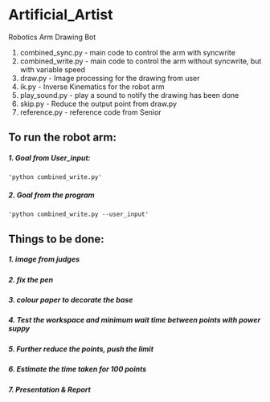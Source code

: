 # Artificial_Artist
Robotics Arm Drawing Bot
1. combined_sync.py - main code to control the arm with syncwrite
2. combined_write.py - main code to control the arm without syncwrite, but with variable speed
3. draw.py - Image processing for the drawing from user
4. ik.py - Inverse Kinematics for the robot arm
5. play_sound.py - play a sound to notify the drawing has been done
6. skip.py - Reduce the output point from draw.py
7. reference.py - reference code from Senior

## To run the robot arm:
##### 1. Goal from User_input:
    'python combined_write.py'
##### 2. Goal from the program 
    'python combined_write.py --user_input'

## Things to be done:
##### 1. image from judges
##### 2. fix the pen
##### 3. colour paper to decorate the base
##### 4. Test the workspace and minimum wait time between points with power suppy
##### 5. Further reduce the points, push the limit
##### 6. Estimate the time taken for 100 points
##### 7. Presentation & Report


